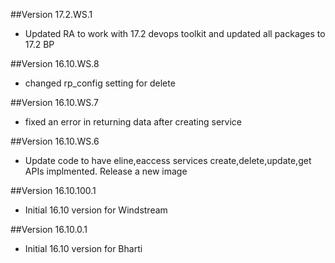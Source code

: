 ##Version 17.2.WS.1
* Updated RA to work with 17.2 devops toolkit and updated all packages to 17.2 BP

##Version 16.10.WS.8
* changed rp_config setting for delete

##Version 16.10.WS.7
* fixed an error in returning data after creating service

##Version 16.10.WS.6
* Update code to have eline,eaccess services create,delete,update,get APIs implmented.  Release a new image

##Version 16.10.100.1
* Initial 16.10 version for Windstream

##Version 16.10.0.1
* Initial 16.10 version for Bharti

